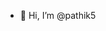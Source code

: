 - 👋 Hi, I’m @pathik5

  

<!---
pathik5/pathik5 is a ✨ special ✨ repository because its `README.md` (this file) appears on your GitHub profile.
You can click the Preview link to take a look at your changes.
--->
